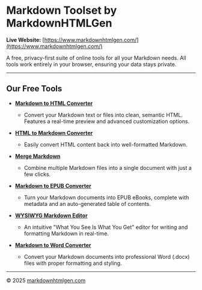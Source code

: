 # Markdown Toolset by MarkdownHTMLGen

**Live Website:** [https://www.markdownhtmlgen.com/](https://www.markdownhtmlgen.com/)

A free, privacy-first suite of online tools for all your Markdown needs. All tools work entirely in your browser, ensuring your data stays private.

---

## Our Free Tools

*   **[Markdown to HTML Converter](https://www.markdownhtmlgen.com/)**
    *   Convert your Markdown text or files into clean, semantic HTML. Features a real-time preview and advanced customization options.

*   **[HTML to Markdown Converter](https://www.markdownhtmlgen.com/html-to-markdown-converter/)**
    *   Easily convert HTML content back into well-formatted Markdown.

*   **[Merge Markdown](https://www.markdownhtmlgen.com/merge-markdown/)**
    *   Combine multiple Markdown files into a single document with just a few clicks.

*   **[Markdown to EPUB Converter](https://www.markdownhtmlgen.com/markdown-to-epub-converter/)**
    *   Turn your Markdown documents into EPUB eBooks, complete with metadata and an auto-generated table of contents.

*   **[WYSIWYG Markdown Editor](https://www.markdownhtmlgen.com/markdown-editor/)**
    *   An intuitive "What You See Is What You Get" editor for writing and formatting Markdown in real-time.

*   **[Markdown to Word Converter](https://www.markdownhtmlgen.com/markdown-to-word-converter/)**
    *   Convert your Markdown documents into professional Word (.docx) files with proper formatting and styling.

---

© 2025 [markdownhtmlgen.com](https://www.markdownhtmlgen.com/)